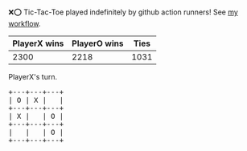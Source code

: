 :x::o: Tic-Tac-Toe played indefinitely by github action runners! See [my workflow](.github/workflows/play.yaml).

|PlayerX wins|PlayerO wins|Ties|
|-|-|-|
|2300|2218|1031|

PlayerX's turn.

<pre>
+---+---+---+
| O | X |   |
+---+---+---+
| X |   | O |
+---+---+---+
|   |   | O |
+---+---+---+
</pre>